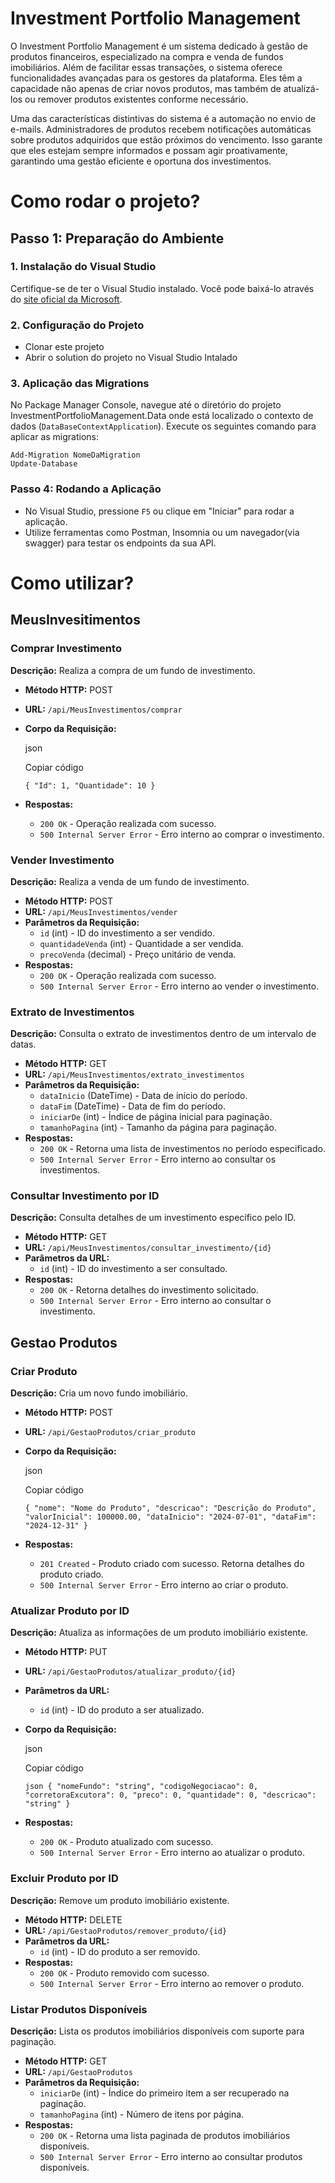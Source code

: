 # Investment Portfolio Management

O Investment Portfolio Management é um sistema dedicado à gestão de produtos financeiros, especializado na compra e venda de fundos imobiliários. Além de facilitar essas transações, o sistema oferece funcionalidades avançadas para os gestores da plataforma. Eles têm a capacidade não apenas de criar novos produtos, mas também de atualizá-los ou remover produtos existentes conforme necessário.

Uma das características distintivas do sistema é a automação no envio de e-mails. Administradores de produtos recebem notificações automáticas sobre produtos adquiridos que estão próximos do vencimento. Isso garante que eles estejam sempre informados e possam agir proativamente, garantindo uma gestão eficiente e oportuna dos investimentos.

# Como rodar o projeto?

## Passo 1: Preparação do Ambiente

### 1. Instalação do Visual Studio

Certifique-se de ter o Visual Studio instalado. Você pode baixá-lo através do [site oficial da Microsoft](https://visualstudio.microsoft.com/).

### 2. Configuração do Projeto

-   Clonar este projeto
-  Abrir o solution do projeto no Visual Studio Intalado

### 3. Aplicação das Migrations

No Package Manager Console, navegue até o diretório do projeto InvestmentPortfolioManagement.Data onde está localizado o contexto de dados (`DataBaseContextApplication`). Execute os seguintes comando para aplicar as migrations:

    Add-Migration NomeDaMigration
    Update-Database
		
    
### Passo 4: Rodando a Aplicação

-   No Visual Studio, pressione `F5` ou clique em "Iniciar" para rodar a aplicação.
-   Utilize ferramentas como Postman, Insomnia ou um navegador(via swagger) para testar os endpoints da sua API.

# Como utilizar?

## MeusInvesitimentos

### Comprar Investimento

**Descrição:** Realiza a compra de um fundo de investimento.

-   **Método HTTP:** POST
-   **URL:** `/api/MeusInvestimentos/comprar`
-   **Corpo da Requisição:**
    
    json
    
    Copiar código
    
    `{
      "Id": 1,
      "Quantidade": 10
    }` 
    
-   **Respostas:**
    -   `200 OK` - Operação realizada com sucesso.
    -   `500 Internal Server Error` - Erro interno ao comprar o investimento.

### Vender Investimento

**Descrição:** Realiza a venda de um fundo de investimento.

-   **Método HTTP:** POST
-   **URL:** `/api/MeusInvestimentos/vender`
-   **Parâmetros da Requisição:**
    -   `id` (int) - ID do investimento a ser vendido.
    -   `quantidadeVenda` (int) - Quantidade a ser vendida.
    -   `precoVenda` (decimal) - Preço unitário de venda.
-   **Respostas:**
    -   `200 OK` - Operação realizada com sucesso.
    -   `500 Internal Server Error` - Erro interno ao vender o investimento.

### Extrato de Investimentos

**Descrição:** Consulta o extrato de investimentos dentro de um intervalo de datas.

-   **Método HTTP:** GET
-   **URL:** `/api/MeusInvestimentos/extrato_investimentos`
-   **Parâmetros da Requisição:**
    -   `dataInicio` (DateTime) - Data de início do período.
    -   `dataFim` (DateTime) - Data de fim do período.
    -   `iniciarDe` (int) - Índice de página inicial para paginação.
    -   `tamanhoPagina` (int) - Tamanho da página para paginação.
-   **Respostas:**
    -   `200 OK` - Retorna uma lista de investimentos no período especificado.
    -   `500 Internal Server Error` - Erro interno ao consultar os investimentos.

### Consultar Investimento por ID

**Descrição:** Consulta detalhes de um investimento específico pelo ID.

-   **Método HTTP:** GET
-   **URL:** `/api/MeusInvestimentos/consultar_investimento/{id}`
-   **Parâmetros da URL:**
    -   `id` (int) - ID do investimento a ser consultado.
-   **Respostas:**
    -   `200 OK` - Retorna detalhes do investimento solicitado.
    -   `500 Internal Server Error` - Erro interno ao consultar o investimento.


## Gestao Produtos

### Criar Produto

**Descrição:** Cria um novo fundo imobiliário.

-   **Método HTTP:** POST
-   **URL:** `/api/GestaoProdutos/criar_produto`
-   **Corpo da Requisição:**
    
    json
    
    Copiar código
    
    `{
      "nome": "Nome do Produto",
      "descricao": "Descrição do Produto",
      "valorInicial": 100000.00,
      "dataInicio": "2024-07-01",
      "dataFim": "2024-12-31"
    }` 
    
-   **Respostas:**
    -   `201 Created` - Produto criado com sucesso. Retorna detalhes do produto criado.
    -   `500 Internal Server Error` - Erro interno ao criar o produto.

### Atualizar Produto por ID

**Descrição:** Atualiza as informações de um produto imobiliário existente.

-   **Método HTTP:** PUT
-   **URL:** `/api/GestaoProdutos/atualizar_produto/{id}`
-   **Parâmetros da URL:**
    -   `id` (int) - ID do produto a ser atualizado.
-   **Corpo da Requisição:**
    
    json
    
    Copiar código
    
    `json
	{
	  "nomeFundo": "string",
	  "codigoNegociacao": 0,
	  "corretoraExcutora": 0,
	  "preco": 0,
	  "quantidade": 0,
	  "descricao": "string"
	}
	` 
    
-   **Respostas:**
    -   `200 OK` - Produto atualizado com sucesso.
    -   `500 Internal Server Error` - Erro interno ao atualizar o produto.

### Excluir Produto por ID

**Descrição:** Remove um produto imobiliário existente.

-   **Método HTTP:** DELETE
-   **URL:** `/api/GestaoProdutos/remover_produto/{id}`
-   **Parâmetros da URL:**
    -   `id` (int) - ID do produto a ser removido.
-   **Respostas:**
    -   `200 OK` - Produto removido com sucesso.
    -   `500 Internal Server Error` - Erro interno ao remover o produto.


### Listar Produtos Disponíveis

**Descrição:** Lista os produtos imobiliários disponíveis com suporte para paginação.

-   **Método HTTP:** GET
-   **URL:** `/api/GestaoProdutos`
-   **Parâmetros da Requisição:**
    -   `iniciarDe` (int) - Índice do primeiro item a ser recuperado na paginação.
    -   `tamanhoPagina` (int) - Número de itens por página.
-   **Respostas:**
    -   `200 OK` - Retorna uma lista paginada de produtos imobiliários disponíveis.
    -   `500 Internal Server Error` - Erro interno ao consultar produtos disponíveis.

